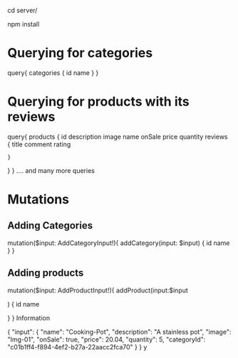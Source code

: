 cd server/

npm install

# Querying for categories
query{
  categories {
    id
    name
  }
}

# Querying for products with its reviews
query{
  products {
    id
    description
    image
    name
    onSale
    price
    quantity
    reviews {
      title
      comment
      rating

    }
  }
}
.... and many more queries

# Mutations
## Adding Categories

mutation($input: AddCategoryInput!){
  addCategory(input: $input) {
    id
    name
  }
}

## Adding products

mutation($input: AddProductInput!){
  addProduct(input:$input
 
   ) {
    id
    name
  
  }
}
Information

{
  "input": {
    "name": "Cooking-Pot",
    "description": "A stainless pot",
    "image": "Img-01",
    "onSale": true,
    "price": 20.04,
    "quantity": 5, 
    "categoryId": "c01b1ff4-f894-4ef2-b27a-22aacc2fca70"
  }
} y




